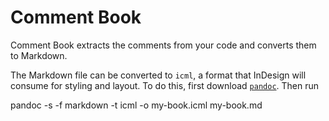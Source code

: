 # Comment Book

Comment Book extracts the comments from your code and converts them to Markdown.

The Markdown file can be converted to `icml`, a format that InDesign will consume for styling and layout. To do this, first download [`pandoc`](https://github.com/jgm/pandoc/releases/). Then run

  pandoc -s -f markdown -t icml -o my-book.icml my-book.md
